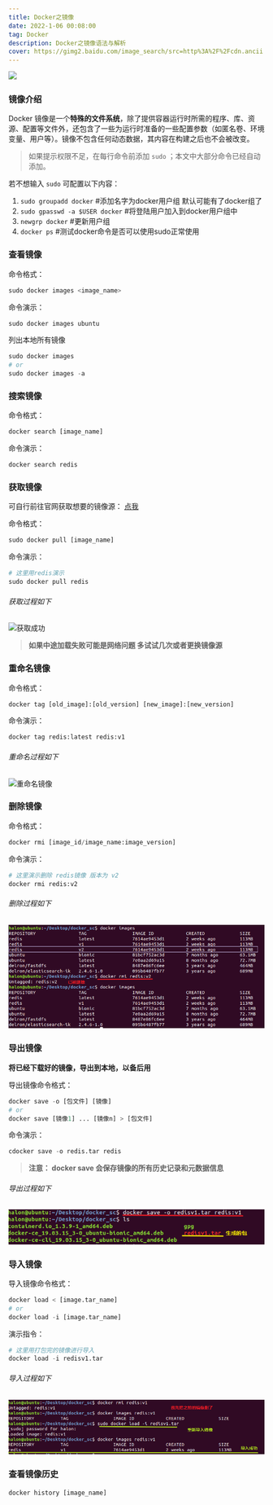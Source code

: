 ```yaml
---
title: Docker之镜像
date: 2022-1-06 00:08:00
tag: Docker
description: Docker之镜像语法与解析
cover: https://gimg2.baidu.com/image_search/src=http%3A%2F%2Fcdn.ancii.com%2Farticle%2Fimage%2Fv1%2FQj%2Fzb%2FRO%2FORzjbQVFJasX5aR2DaTg2_Zx5KSH75KdTtVIpx5BAiZSOFE6UDSXmdPNK0vBK1kx6D9KnKYbT3PZJrhT421k4RvmNO9bq5YW3aUlHXtRyug.jpg&refer=http%3A%2F%2Fcdn.ancii.com&app=2002&size=f9999,10000&q=a80&n=0&g=0n&fmt=jpeg?sec=1644045441&t=0e3bb5c7d14b370a1b1078f47965ecce
---
```



![](https://gimg2.baidu.com/image_search/src=http%3A%2F%2Fimg-blog.csdnimg.cn%2Fimg_convert%2F581f1fdc52024d3994a5699eee607009.png&refer=http%3A%2F%2Fimg-blog.csdnimg.cn&app=2002&size=f9999,10000&q=a80&n=0&g=0n&fmt=jpeg?sec=1644045266&t=53bf23ad024e5a2049a7877522d9c124)

### 镜像介绍 ###

Docker 镜像是一个**特殊的文件系统**，除了提供容器运行时所需的程序、库、资源、配置等文件外，还包含了一些为运行时准备的一些配置参数（如匿名卷、环境变量、用户等）。镜像不包含任何动态数据，其内容在构建之后也不会被改变。

> 如果提示权限不足，在每行命令前添加 `sudo`  ；本文中大部分命令已经自动添加。

若不想输入 `sudo` 可配置以下内容：

1. `sudo groupadd docker`     #添加名字为docker用户组  默认可能有了docker组了
2. `sudo gpasswd -a $USER docker`     #将登陆用户加入到docker用户组中
3. `newgrp docker`     #更新用户组
4. `docker ps`    #测试docker命令是否可以使用sudo正常使用

### 查看镜像 ###

命令格式：

```python
sudo docker images <image_name>
```

命令演示：

```python
sudo docker images ubuntu
```

列出本地所有镜像

```python
sudo docker images 
# or
sudo docker images -a
```



### 搜索镜像 ###

命令格式：

```python
docker search [image_name]
```

命令演示：

```python
docker search redis
```



### 获取镜像 ###

可自行前往官网获取想要的镜像源： [点我](https://hub.docker.com/search/?q=&type=image)

命令格式：

```python
sudo docker pull [image_name]
```

命令演示： 

```python
# 这里用redis演示
sudo docker pull redis
```

###### 获取过程如下  ######

![获取成功](https://s2.loli.net/2022/01/06/6Ia39vgoAiK2zHN.png)

> **如果中途加载失败可能是网络问题 多试试几次或者更换镜像源**



### 重命名镜像 ###

命令格式：

```python
docker tag [old_image]:[old_version] [new_image]:[new_version]
```

命令演示：

```python
docker tag redis:latest redis:v1
```

###### 重命名过程如下 ######

![重命名镜像](https://s2.loli.net/2022/01/06/AXPu5HjTnZkdh6m.png)

### 删除镜像 ###

命令格式：

```python
docker rmi [image_id/image_name:image_version]
```

命令演示：

```python
# 这里演示删除 redis镜像 版本为 v2
docker rmi redis:v2
```

###### 删除过程如下 ######

![删除镜像](https://raw.githubusercontent.com/jiaoyanxia/picgo/master/img/20220106144519.png)



### 导出镜像 ###

**将已经下载好的镜像，导出到本地，以备后用**

导出镜像命令格式：

```python
docker save -o [包文件] [镜像]
# or
docker save [镜像1] ... [镜像n] > [包文件]
```

命令演示：

```python
cdocker save -o redis.tar redis
```

> **注意： docker save 会保存镜像的所有历史记录和元数据信息**

###### 导出过程如下 ######

![导出](https://raw.githubusercontent.com/jiaoyanxia/picgo/master/img/20220106150443.png)

### 导入镜像 ###

导入镜像命令格式：

```python
docker load < [image.tar_name]
# or
docker load -i [image.tar_name]
```

演示指令：

```python
# 这里用打包完的镜像进行导入
docker load -i redisv1.tar
```

###### 导入过程如下 ######

![导入](https://raw.githubusercontent.com/jiaoyanxia/picgo/master/img/20220106150713.png)

### 查看镜像历史 ###

```python
docker history [image_name]
```

